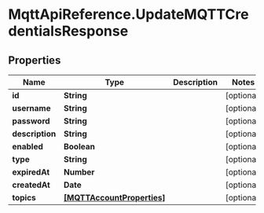 # MqttApiReference.UpdateMQTTCredentialsResponse

## Properties

Name | Type | Description | Notes
------------ | ------------- | ------------- | -------------
**id** | **String** |  | [optional] 
**username** | **String** |  | [optional] 
**password** | **String** |  | [optional] 
**description** | **String** |  | [optional] 
**enabled** | **Boolean** |  | [optional] 
**type** | **String** |  | [optional] 
**expiredAt** | **Number** |  | [optional] 
**createdAt** | **Date** |  | [optional] 
**topics** | [**[MQTTAccountProperties]**](MQTTAccountProperties.md) |  | [optional] 


